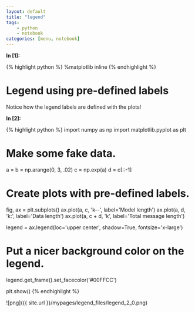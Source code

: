 ```yaml
---
layout: default
title: "legend"
tags:
    - python
    - notebook
categories: [menu, notebook]
---
```

**In [1]:**

{% highlight python %}
%matplotlib inline
{% endhighlight %}


# Legend using pre-defined labels


Notice how the legend labels are defined with the plots!



**In [2]:**

{% highlight python %}
import numpy as np
import matplotlib.pyplot as plt

# Make some fake data.
a = b = np.arange(0, 3, .02)
c = np.exp(a)
d = c[::-1]

# Create plots with pre-defined labels.
fig, ax = plt.subplots()
ax.plot(a, c, 'k--', label='Model length')
ax.plot(a, d, 'k:', label='Data length')
ax.plot(a, c + d, 'k', label='Total message length')

legend = ax.legend(loc='upper center', shadow=True, fontsize='x-large')

# Put a nicer background color on the legend.
legend.get_frame().set_facecolor('#00FFCC')

plt.show()
{% endhighlight %}


![png]({{ site.url }}/mypages/legend_files/legend_2_0.png)

